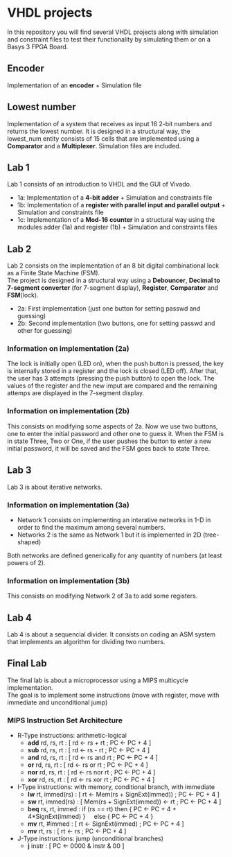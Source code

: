 # VHDL projects

In this repository you will find several VHDL projects along with simulation and constraint files to test their functionality by simulating them or on a Basys 3 FPGA Board.

## Encoder
Implementation of an **encoder** + Simulation file

## Lowest number
Implementation of a system that receives as input 16 2-bit numbers and returns the lowest number. It is designed in a structural way, the lowest_num entity consists of 15 cells that are implemented using a **Comparator** and a **Multiplexer**. Simulation files are included.

## Lab 1

Lab 1 consists of an introduction to VHDL and the GUI of Vivado.

- 1a: Implementation of a **4-bit adder** + Simulation and constraints file
- 1b: Implementation of a **register with parallel input and parallel output** + Simulation and constraints file
- 1c: Implementation of a **Mod-16 counter** in a structural way using the modules adder (1a) and register (1b) + Simulation and constraints files

## Lab 2

Lab 2 consists on the implementation of an 8 bit digital combinational lock as a Finite State Machine (FSM). <br>
The project is designed in a structural way using a **Debouncer**, **Decimal to 7-segment converter** (for 7-segment display), **Register**, **Comparator** and **FSM**(lock).

- 2a: First implementation (just one button for setting passwd and guessing)
- 2b: Second implementation (two buttons, one for setting passwd and other for guessing)

### Information on implementation (2a)

The lock is initially open (LED on), when the push button is pressed, the key is internally stored in a register and the lock is closed (LED off). After that, the user has 3 attempts (pressing the push button) to open the lock. The values of the register and the new imput are compared and the remaining attemps are displayed in the 7-segment display.

### Information on implementation (2b)

This consists on modifying some aspects of 2a. Now we use two buttons, one to enter the initial password and other one to guess it. When the FSM is in state Three, Two or One, if the user pushes the button to enter a new initial password, it will be saved and the FSM goes back to state Three.

## Lab 3

Lab 3 is about iterative networks.

### Information on implementation (3a)

- Network 1 consists on implementing an interative networks in 1-D in order to find the maximum among several numbers.
- Networks 2 is the same as Network 1 but it is implemented in 2D (tree-shaped)

Both networks are defined generically for any quantity of numbers (at least powers of 2).

### Information on implementation (3b)

This consists on modifying Network 2 of 3a to add some registers.

## Lab 4

Lab 4 is about a sequencial divider. It consists on coding an ASM system that implements an algorithm for dividing two numbers.

## Final Lab

The final lab is about a microprocessor using a MIPS multicycle implementation. <br>
The goal is to implement some instructions (move with register, move with immediate and unconditional jump)

### MIPS Instruction Set Architecture

- R-Type instructions: arithmetic-logical
  - **add** rd, rs, rt : \[ rd <- rs + rt ; PC <- PC + 4 ]
  - **sub** rd, rs, rt : \[ rd <- rs - rt ; PC <- PC + 4 ]
  - **and** rd, rs, rt : \[ rd <- rs and rt ; PC <- PC + 4 ]
  - **or** rd, rs, rt : \[ rd <- rs or rt ; PC <- PC + 4 ]
  - **nor** rd, rs, rt : \[ rd <- rs nor rt ; PC <- PC + 4 ]
  - **xor** rd, rs, rt : \[ rd <- rs xor rt ; PC <- PC + 4 ]
- I-Type instructions: with memory, conditional branch, with immediate
  - **lw** rt, immed(rs) : \[ rt <- Mem(rs + SignExt(immed)) ; PC <- PC + 4 ]
  - **sw** rt, immed(rs) : \[ Mem(rs + SignExt(immed)) <- rt ; PC <- PC + 4 ]
  - **beq** rs, rt, immed : if (rs == rt) then { PC <- PC + 4 + 4*SignExt(immed) } &nbsp; &nbsp; else { PC <- PC + 4 }
  - **mv** rt, #immed : \[ rt <- SignExt(immed) ; PC <- PC + 4 ]
  - **mv** rt, rs : \[ rt <- rs ; PC <- PC + 4 ]
- J-Type instructions: jump (unconditional branches)
  - **j** instr : \[ PC <- 0000 & instr & 00 ]
  
 

  

  
